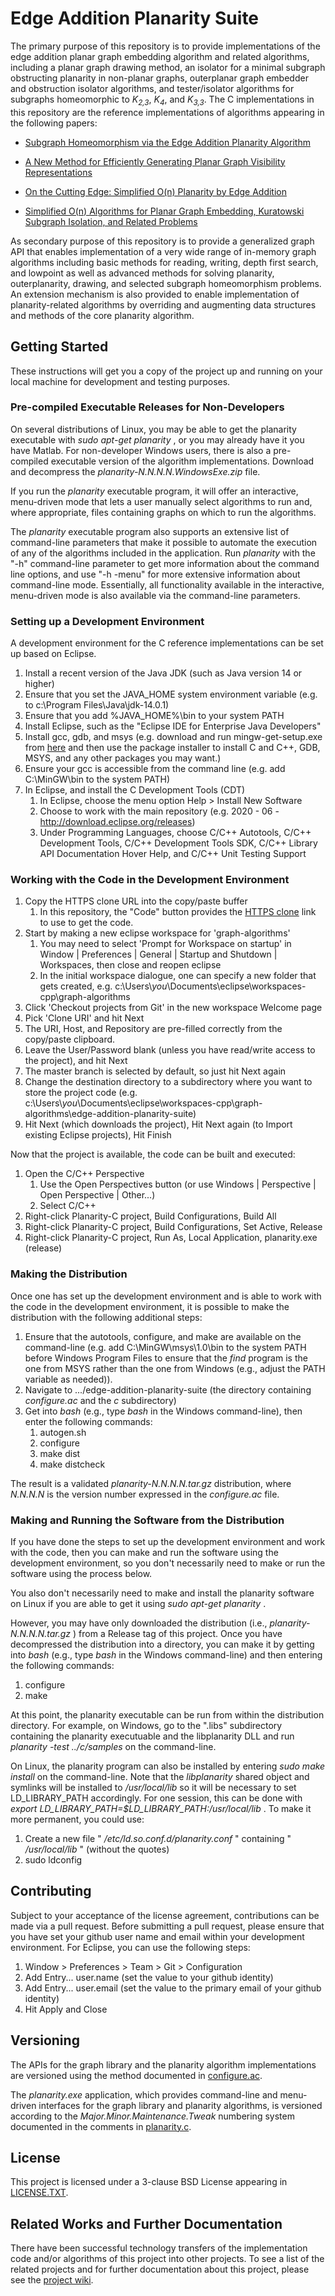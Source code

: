 # Edge Addition Planarity Suite

The primary purpose of this repository is to provide implementations of the edge addition planar graph embedding algorithm and related algorithms, including a planar graph drawing method, an isolator for a minimal subgraph obstructing planarity in non-planar graphs, outerplanar graph embedder and obstruction isolator algorithms, and tester/isolator algorithms for subgraphs homeomorphic to _K<sub>2,3</sub>_, _K<sub>4</sub>_, and _K<sub>3,3</sub>_. The C implementations in this repository are the reference implementations of algorithms appearing in the following papers:

* [Subgraph Homeomorphism via the Edge Addition Planarity Algorithm](http://dx.doi.org/10.7155/jgaa.00268)

* [A New Method for Efficiently Generating Planar Graph Visibility Representations](http://dx.doi.org/10.1007/11618058_47)

* [On the Cutting Edge: Simplified O(n) Planarity by Edge Addition](http://dx.doi.org/10.7155/jgaa.00091)

* [Simplified O(n) Algorithms for Planar Graph Embedding, Kuratowski Subgraph Isolation, and Related Problems](https://dspace.library.uvic.ca/handle/1828/9918)

As secondary purpose of this repository is to provide a generalized graph API that enables implementation of a very wide range of in-memory graph algorithms including basic methods for reading, writing, depth first search, and lowpoint as well as advanced methods for solving planarity, outerplanarity, drawing, and selected subgraph homeomorphism problems. An extension mechanism is also provided to enable implementation of planarity-related algorithms by overriding and augmenting data structures and methods of the core planarity algorithm.

## Getting Started

These instructions will get you a copy of the project up and running on your local machine for development and testing purposes. 

### Pre-compiled Executable Releases for Non-Developers

On several distributions of Linux, you may be able to get the planarity executable with _sudo apt-get planarity_ , or you may already have it you have Matlab. For non-developer Windows users, there is also a pre-compiled executable version of the algorithm implementations. Download and decompress the _planarity-N.N.N.N.WindowsExe.zip_ file. 

If you run the _planarity_ executable program, it will offer an interactive, menu-driven mode that lets a user manually select algorithms to run and, where appropriate, files containing graphs on which to run the algorithms. 

The _planarity_ executable program also supports an extensive list of command-line parameters that make it possible to automate the execution of any of the algorithms included in the application. Run _planarity_ with the "-h" command-line parameter to get more information about the command line options, and use "-h -menu" for more extensive information about command-line mode. Essentially, all functionality available in the interactive, menu-driven mode is also available via the command-line parameters.

### Setting up a Development Environment

A development environment for the C reference implementations can be set up based on Eclipse.

1. Install a recent version of the Java JDK (such as Java version 14 or higher)
2. Ensure that you set the JAVA_HOME system environment variable (e.g. to c:\Program Files\Java\jdk-14.0.1)
3. Ensure that you add %JAVA_HOME%\bin to your system PATH
4. Install Eclipse, such as the "Eclipse IDE for Enterprise Java Developers"
5. Install gcc, gdb, and msys (e.g. download and run mingw-get-setup.exe from [here](https://osdn.net/projects/mingw/releases/) and then use the package installer to install C and C++, GDB, MSYS, and any other packages you may want.)
6. Ensure your gcc is accessible from the command line (e.g. add C:\MinGW\bin to the system PATH)
7. In Eclipse, and install the C Development Tools (CDT)
    1. In Eclipse, choose the menu option Help > Install New Software
    2. Choose to work with the main repository (e.g. 2020 - 06 - http://download.eclipse.org/releases)
    3. Under Programming Languages, choose C/C++ Autotools, C/C++ Development Tools, C/C++ Development Tools SDK, C/C++ Library API Documentation Hover Help, and C/C++ Unit Testing Support
    
### Working with the Code in the Development Environment

1. Copy the HTTPS clone URL into the copy/paste buffer
     1. In this repository, the "Code" button provides the [HTTPS clone](https://github.com/graph-algorithms/edge-addition-planarity-suite.git) link to use to get the code.
2. Start by making a new eclipse workspace for 'graph-algorithms'
     1. You may need to select 'Prompt for Workspace on startup' in Window | Preferences | General | Startup and Shutdown | Workspaces, then close and reopen eclipse
     2. In the initial workspace dialogue, one can specify a new folder that gets created, e.g. c:\Users\\_you_\Documents\eclipse\workspaces-cpp\graph-algorithms
3. Click 'Checkout projects from Git' in the new workspace Welcome page 
4. Pick 'Clone URI' and hit Next
5. The URI, Host, and Repository are pre-filled correctly from the copy/paste clipboard.
6. Leave the User/Password blank (unless you have read/write access to the project), and hit Next
7. The master branch is selected by default, so just hit Next again
8. Change the destination directory to a subdirectory where you want to store the project code (e.g. c:\Users\\_you_\Documents\eclipse\workspaces-cpp\graph-algorithms\edge-addition-planarity-suite)
9. Hit Next (which downloads the project), Hit Next again (to Import existing Eclipse projects), Hit Finish

Now that the project is available, the code can be built and executed:

1. Open the C/C++ Perspective
     1. Use the Open Perspectives button (or use Windows | Perspective | Open Perspective | Other...)
     2. Select C/C++
2. Right-click Planarity-C project, Build Configurations, Build All
3. Right-click Planarity-C project, Build Configurations, Set Active, Release
4. Right-click Planarity-C project, Run As, Local Application, planarity.exe (release)

### Making the Distribution

Once one has set up the development environment and is able to work with the code in the development environment, it is possible to make the distribution with the following additional steps:

1. Ensure that the autotools, configure, and make are available on the command-line (e.g. add C:\MinGW\msys\1.0\bin to the system PATH before Windows Program Files to ensure that the _find_ program is the one from MSYS rather than the one from Windows (e.g., adjust the PATH variable as needed)). 
2. Navigate to .../edge-addition-planarity-suite (the directory containing _configure.ac_ and the _c_ subdirectory)
3. Get into _bash_ (e.g., type _bash_ in the Windows command-line), then enter the following commands:
    1. autogen.sh
    2. configure
    3. make dist
    4. make distcheck 

The result is a validated _planarity-N.N.N.N.tar.gz_ distribution, where _N.N.N.N_ is the version number expressed in the _configure.ac_ file. 

### Making and Running the Software from the Distribution

If you have done the steps to set up the development environment and work with the code, then you can make and run the software using the development environment, so you don't necessarily need to make or run the software using the process below.

You also don't necessarily need to make and install the planarity software on Linux if you are able to get it using _sudo apt-get planarity_ . 

However, you may have only downloaded the distribution (i.e., _planarity-N.N.N.N.tar.gz_ ) from a Release tag of this project. Once you have decompressed the distribution into a directory, you can make it by getting into _bash_ (e.g., type _bash_ in the Windows command-line) and then entering the following commands: 
1. configure
2. make

At this point, the planarity executable can be run from within the distribution directory. For example, on Windows, go to the ".libs" subdirectory containing the planarity executuable and the libplanarity DLL and run _planarity -test ../c/samples_ on the command-line. 

On Linux, the planarity program can also be installed by entering _sudo make install_ on the command-line. Note that the _libplanarity_ shared object and symlinks will be installed to _/usr/local/lib_ so it will be necessary to set LD_LIBRARY_PATH accordingly. For one session, this can be done with _export LD_LIBRARY_PATH=$LD_LIBRARY_PATH:/usr/local/lib_ . To make it more permanent, you could use:
1. Create a new file " _/etc/ld.so.conf.d/planarity.conf_ " containing " _/usr/local/lib_ " (without the quotes)
2. sudo ldconfig 

## Contributing

Subject to your acceptance of the license agreement, contributions can be made via a pull request. Before submitting a pull request, please ensure that you have set your github user name and email within your development environment. For Eclipse, you can use the following steps:

1. Window > Preferences > Team > Git > Configuration
2. Add Entry... user.name (set the value to your github identity)
3. Add Entry... user.email (set the value to the primary email of your github identity)
4. Hit Apply and Close

## Versioning

The APIs for the graph library and the planarity algorithm implementations are versioned using the method documented in [configure.ac](configure.ac).

The _planarity.exe_ application, which provides command-line and menu-driven interfaces for the graph library and planarity algorithms, is versioned according to the _Major.Minor.Maintenance.Tweak_ numbering system documented in the comments in [planarity.c](c/planarity.c). 

## License

This project is licensed under a 3-clause BSD License appearing in [LICENSE.TXT](LICENSE.TXT).

## Related Works and Further Documentation

There have been successful technology transfers of the implementation code and/or algorithms of this project into other projects. To see a list of the related projects and for further documentation about this project, please see the [project wiki](https://github.com/graph-algorithms/edge-addition-planarity-suite/wiki).
